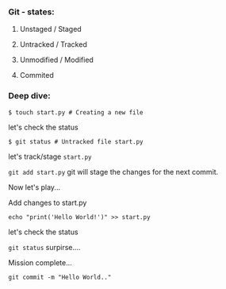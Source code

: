 ### Git - states:

1. Unstaged / Staged

2. Untracked / Tracked

3. Unmodified / Modified

4. Commited


### Deep dive:

`$ touch start.py # Creating a new file`

let's check the status

`$ git status # Untracked file start.py`

let's track/stage `start.py`

`git add start.py` git will stage the changes for the next commit.

Now let's play...

Add changes to start.py

`echo "print('Hello World!')" >> start.py`

let's check the status 

`git status` surpirse....

Mission complete...

`git commit -m "Hello World.."`

